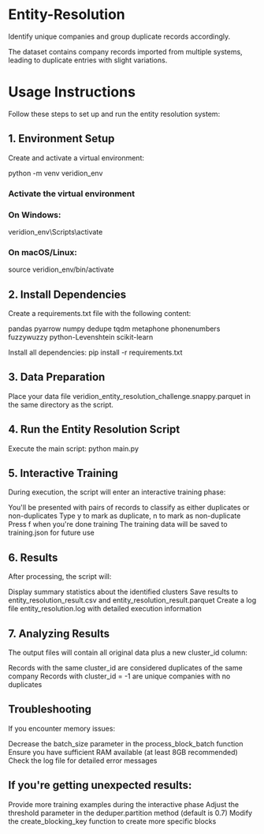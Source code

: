 # Entity-Resolution
Identify unique companies and group duplicate records accordingly.

The dataset contains company records imported from multiple systems, leading to duplicate entries with slight variations.


# Usage Instructions
Follow these steps to set up and run the entity resolution system:

## 1. Environment Setup
Create and activate a virtual environment:

python -m venv veridion_env

### Activate the virtual environment
### On Windows:
veridion_env\Scripts\activate

### On macOS/Linux:
source veridion_env/bin/activate


## 2. Install Dependencies
Create a requirements.txt file with the following content:

pandas
pyarrow
numpy
dedupe
tqdm
metaphone
phonenumbers
fuzzywuzzy
python-Levenshtein
scikit-learn

Install all dependencies:
pip install -r requirements.txt


## 3. Data Preparation
Place your data file veridion_entity_resolution_challenge.snappy.parquet in the same directory as the script.


## 4. Run the Entity Resolution Script
Execute the main script:
python main.py


## 5. Interactive Training
During execution, the script will enter an interactive training phase:

You'll be presented with pairs of records to classify as either duplicates or non-duplicates
Type y to mark as duplicate, n to mark as non-duplicate
Press f when you're done training
The training data will be saved to training.json for future use


## 6. Results
After processing, the script will:

Display summary statistics about the identified clusters
Save results to entity_resolution_result.csv and entity_resolution_result.parquet
Create a log file entity_resolution.log with detailed execution information


## 7. Analyzing Results
The output files will contain all original data plus a new cluster_id column:

Records with the same cluster_id are considered duplicates of the same company
Records with cluster_id = -1 are unique companies with no duplicates


## Troubleshooting
If you encounter memory issues:

Decrease the batch_size parameter in the process_block_batch function
Ensure you have sufficient RAM available (at least 8GB recommended)
Check the log file for detailed error messages


## If you're getting unexpected results:

Provide more training examples during the interactive phase
Adjust the threshold parameter in the deduper.partition method (default is 0.7)
Modify the create_blocking_key function to create more specific blocks
